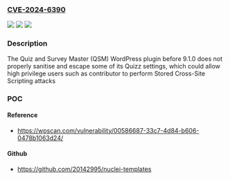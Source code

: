 ### [CVE-2024-6390](https://cve.mitre.org/cgi-bin/cvename.cgi?name=CVE-2024-6390)
![](https://img.shields.io/static/v1?label=Product&message=Quiz%20and%20Survey%20Master%20(QSM)&color=blue)
![](https://img.shields.io/static/v1?label=Version&message=0%3C%209.1.0%20&color=brighgreen)
![](https://img.shields.io/static/v1?label=Vulnerability&message=CWE-79%20Cross-Site%20Scripting%20(XSS)&color=brighgreen)

### Description

The Quiz and Survey Master (QSM)  WordPress plugin before 9.1.0 does not properly sanitise and escape some of its Quizz settings, which could allow high privilege users such as contributor to perform Stored Cross-Site Scripting attacks

### POC

#### Reference
- https://wpscan.com/vulnerability/00586687-33c7-4d84-b606-0478b1063d24/

#### Github
- https://github.com/20142995/nuclei-templates

